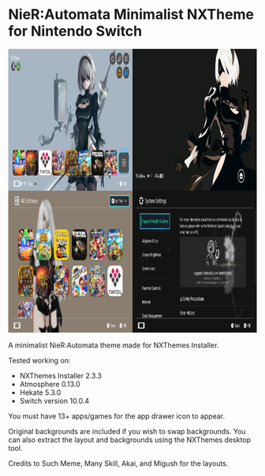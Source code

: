 # NieR:Automata Minimalist NXTheme for Nintendo Switch

<img src="https://github.com/kmnthecoder/NieR-Automata-Minimalist-NXTheme/blob/master/screenshots/niercollage2.png" width="1024" height="576">


A minimalist NieR:Automata theme made for NXThemes Installer.

Tested working on:
- NXThemes Installer 2.3.3
- Atmosphere 0.13.0
- Hekate 5.3.0
- Switch version 10.0.4

You must have 13+ apps/games for the app drawer icon to appear.

Original backgrounds are included if you wish to swap backgrounds. You can also extract the layout and backgrounds using the NXThemes desktop tool.

Credits to Such Meme, Many Skill, Akai, and Migush for the layouts.
